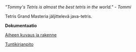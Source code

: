 *"Tommy's Tetris is almost the best tetris in the world." - Tommi*

Tetris Grand Masteria jäljittelevä java-tetris.

**Dokumentaatio**

[Aiheen kuvaus ja rakenne](Dokumentaatio/Aihemaarittely.md)

[Tuntikirjanpito](Dokumentaatio/tuntikirjanpito.md)
